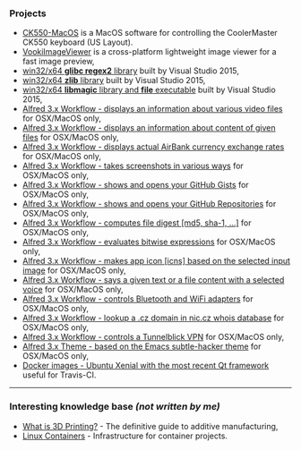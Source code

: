 ### Projects

 - [CK550-MacOS](https://github.com/vookimedlo/ck550-macos) is a MacOS software for controlling the CoolerMaster CK550 keyboard (US Layout).
 - [VookiImageViewer](https://vookiimageviewer.cz/) is a cross-platform lightweight image viewer for a fast image preview,
 - [win32/x64 **glibc regex2** library](https://github.com/vookimedlo/glibc-win/tree/glibc-2.24_vs2015_regex) built by Visual Studio 2015,
 - [win32/x64 **zlib** library](https://github.com/vookimedlo/zlib/tree/vs2015) built by Visual Studio 2015,
 - [win32/x64 **libmagic** library and **file** executable](https://github.com/vookimedlo/file-win/tree/vookimedlo) built by Visual Studio 2015,
 - [Alfred 3.x Workflow - displays an information about various video files](https://github.com/vookimedlo/alfred-ffprobe) for OSX/MacOS only,
 - [Alfred 3.x Workflow - displays an information about content of given files](https://github.com/vookimedlo/alfred-file) for OSX/MacOS only,
 - [Alfred 3.x Workflow - displays actual AirBank currency exchange rates](https://github.com/vookimedlo/alfred-airbank-currency-rates) for OSX/MacOS only,
 - [Alfred 3.x Workflow - takes screenshots in various ways](https://github.com/vookimedlo/alfred-various-screenshots) for OSX/MacOS only,
 - [Alfred 3.x Workflow - shows and opens your GitHub Gists](https://github.com/vookimedlo/alfred-github-gists) for OSX/MacOS only,
 - [Alfred 3.x Workflow - shows and opens your GitHub Repositories](https://github.com/vookimedlo/alfred-github-repositories) for OSX/MacOS only,
 - [Alfred 3.x Workflow - computes file digest [md5, sha-1, ...]](https://github.com/vookimedlo/alfred-file-checksums) for OSX/MacOS only,
 - [Alfred 3.x Workflow - evaluates bitwise expressions](https://github.com/vookimedlo/alfred-bitwise-evaluator) for OSX/MacOS only,
 - [Alfred 3.x Workflow - makes app icon [icns] based on the selected input image](https://github.com/vookimedlo/alfred-make-appicon) for OSX/MacOS only,
 - [Alfred 3.x Workflow - says a given text or a file content with a selected voice](https://github.com/vookimedlo/alfred-say-you-say-me) for OSX/MacOS only,
 - [Alfred 3.x Workflow - controls Bluetooth and WiFi adapters](https://github.com/vookimedlo/alfred-adapters) for OSX/MacOS only,
 - [Alfred 3.x Workflow - lookup a .cz domain in nic.cz whois database](https://github.com/vookimedlo/alfred-whois-nic-cz) for OSX/MacOS only,
 - [Alfred 3.x Workflow - controls a Tunnelblick VPN](https://github.com/vookimedlo/alfred-vpn-tunnelblick) for OSX/MacOS only,
 - [Alfred 3.x Theme - based on the Emacs subtle-hacker theme](https://github.com/vookimedlo/alfred-subtle-hacker-theme) for OSX/MacOS only,
 - [Docker images - Ubuntu Xenial with the most recent Qt framework](https://hub.docker.com/r/vookimedlo/ubuntu-qt/) useful for Travis-CI.

----------
### Interesting knowledge base *(not written by me)*

 - [What is 3D Printing?](https://www.3dhubs.com/what-is-3d-printing) - The definitive guide to additive manufacturing,
 - [Linux Containers](https://linuxcontainers.org/) - Infrastructure for container projects.

